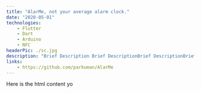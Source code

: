 ```yaml
---
title: "AlarMe, not your average alarm clock."
date: "2020-05-01"
technologies: 
    - Flutter
    - Dart
    - Arduino
    - NFC
headerPic: ./sc.jpg
description: "Brief Description Brief DescriptionBrief DescriptionBrief DescriptionBrief DescriptionBrief DescriptionBrief DescriptionBrief DescriptionBrief DescriptionBrief DescriptionBrief DescriptionBrief DescriptionBrief DescriptionBrief DescriptionBrief DescriptionBrief DescriptionBrief DescriptionBrief Description"
links:
    - https://github.com/parkuman/AlarMe
---
```


Here is the html content yo